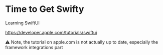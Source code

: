 # Time to Get Swifty

Learning SwiftUI

https://developer.apple.com/tutorials/swiftui

⚠️ Note, the tutorial on apple.com is not actually up to date, especially the framework integrations part
